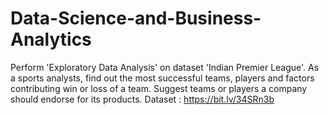 # Data-Science-and-Business-Analytics
Perform 'Exploratory Data Analysis' on dataset 'Indian Premier League'. As a sports analysts, find out the most successful teams, players and factors contributing win or loss of a team. Suggest teams or players a company should endorse for its products.
Dataset : https://bit.lv/34SRn3b
